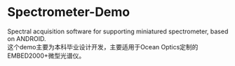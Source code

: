 # Spectrometer-Demo

Spectral acquisition software for supporting miniatured spectrometer, based on ANDROID.<br>
这个demo主要为本科毕业设计开发，主要适用于Ocean Optics定制的EMBED2000+微型光谱仪。
